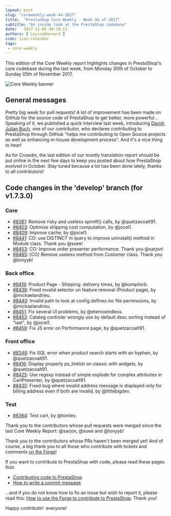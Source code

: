 ```yaml
---
layout: post
slug: "coreweekly-week-44-2017"
title:  "PrestaShop Core Weekly - Week 44 of 2017"
subtitle: "An inside look at the PrestaShop codebase"
date:   2017-11-06 09:10:11
authors: [ LouiseBonnard ]
icon: icon-calendar
tags:
 - core-weekly
---
```


This edition of the Core Weekly report highlights changes in PrestaShop's core codebase during the last week, from Monday 30th of October to Sunday 05th of November 2017.

![Core Weekly banner](/assets/images/2017/04/core_weekly_banner.jpg)


## General messages

Pretty big week for pull requests! A lot of improvement has been made on GitHub for the source code of PrestaShop to get better, more powerful... Speaking of it, we published a quick interview last week, introducing [David-Julian Buch](http://build.prestashop.com/news/contributor-interview-david-julian-buch), one of our contributor, who declares contributing to PrestaShop through GitHub "helps me contributing to Open Source projects as well as enhancing in-house development process". And it's a nice thing to hear!

As for Crowdin, the last edition of our montly translation report should be put online in the next few days to keep you posted about how PrestaShop evolved in October. Stay tuned because a lot has been done lately, thanks to all contributors!


## Code changes in the 'develop' branch (for v1.7.3.0)

### Core

* [#8381](https://github.com/PrestaShop/PrestaShop/pull/8381): Remove risky and useless sprintf() calls, by @quetzacoalt91.
* [#8403](https://github.com/PrestaShop/PrestaShop/pull/8403): Optimise shipping cost computation, by @jocel1.
* [#8409](https://github.com/PrestaShop/PrestaShop/pull/8409): Improve cache, by @jocel1.
* [#8441](https://github.com/PrestaShop/PrestaShop/pull/8441): CO: use DISTINCT in query to improve uninstall() method in Module class. Thank you @soee!
* [#8453](https://github.com/PrestaShop/PrestaShop/pull/8453): CO: Improve order presenter performance. Thank you @sarjon!
* [#8465](https://github.com/PrestaShop/PrestaShop/pull/8465): [CO] Remove useless method from Customer class. Thank you @tonyyb!


### Back office

* [#8419](https://github.com/PrestaShop/PrestaShop/pull/8419): Product Page - Shipping: delivery times, by @kompilorb.
* [#8436](https://github.com/PrestaShop/PrestaShop/pull/8436): Fixed invalid selector on feature removal (Product page), by @mickaelandrieu.
* [#8440](https://github.com/PrestaShop/PrestaShop/pull/8440): Invalid path to look at config.defines.inc file permissions, by @mickaelandrieu.
* [#8451](https://github.com/PrestaShop/PrestaShop/pull/8451): Fix several UI problems, by @eternoendless.
* [#8452](https://github.com/PrestaShop/PrestaShop/pull/8452): Catalog controler wrongly use by default desc sorting instead of "last", by @jocel1.
* [#8456](https://github.com/PrestaShop/PrestaShop/pull/8456): Fix JS error on Performance page, by @quetzacoalt91.


### Front office

* [#8348](https://github.com/PrestaShop/PrestaShop/pull/8348): Fix SQL error when product search starts with an hyphen, by @quetzacoalt91.
* [#8416](https://github.com/PrestaShop/PrestaShop/pull/8416): Display properly ps_linklist on classic with widgets, by @quetzacoalt91.
* [#8425](https://github.com/PrestaShop/PrestaShop/pull/8425): Use regexp instead of simple explode for complex attributes in CartPresenter, by @quetzacoalt91.
* [#8435](https://github.com/PrestaShop/PrestaShop/pull/8435): Fixed bug where invalid address message is displayed only for billing address even if both are invalid, by @littlebigdev.


### Test

* [#8364](https://github.com/PrestaShop/PrestaShop/pull/8364): Test cart, by @tomlev.


Thank you to the contributors whose pull requests were merged since the last Core Weekly Report: @sarjon, @soee and @tonyyb!

Thank you to the contributors whose PRs haven't been merged yet! And of course, a big thank you to all those who contribute with tickets and comments [on the Forge](http://forge.prestashop.com/)!

If you want to contribute to PrestaShop with code, please read these pages first:

 * [Contributing code to PrestaShop](http://doc.prestashop.com/display/PS16/Contributing+code+to+PrestaShop)
 * [How to write a commit message](http://doc.prestashop.com/display/PS16/How+to+write+a+commit+message)

...and if you do not know how to fix an issue but wish to report it, please read this: [How to use the Forge to contribute to PrestaShop](http://doc.prestashop.com/display/PS16/How+to+use+the+Forge+to+contribute+to+PrestaShop). Thank you!

Happy contributin' everyone!
